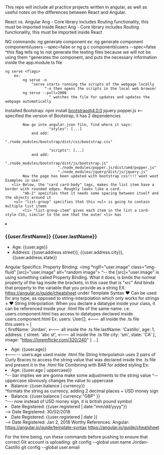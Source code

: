 This repo will include all practice projects written in angular,
    as well as useful notes on the differences between React and Angular.


React vs. Angular
    Ang - Core library includes Routing functionality, this must be imported inside React    Ang - Core library includes Routing functionality, this must be imported inside React

NG commands:
    ng generate component <destination> <flags>
        ex:
            ng generate component components\users --spec=false
        or  ng g c components\users --spec=false
                                    ^this flag tells ng to not generate the testing files because we will not be using them
                ^generates the component, and puts the necessary information inside the app.module.ts file

    ng serve <flags>
        ex:
            ng serve -o
                ^serve starts running the scripts of the webpage locally
                      ^-o then opens the scripts in the local web browser
            ng serve --poll=2000
                        ^ watches the file for updates and updates the webpage automatically

Installed Bootstrap:
            npm install bootstrap@4.0.0 jquery popper.js   <-- specified the version of Bootstrap, it has 2 dependencies

            Now go into angular.json file, find where it says:
                        "styles": [...]
                and add: 
                            "./node_modules/bootstrap/dist/css/bootstrap.css"

                        "scripts": [...]
                and add: 
                            "./node_modules/bootstrap/dist/js/bootstrap.js"
                            "./node_modules/popper.js/dist/umd/popper.js"
                            "./node_modules/jquery/dist/js/jquery.js"
            Now the page has been updated with bootstrap css!!!! woot woot
    Examples in use:
       <li> Below, the "card card-body" tags, makes the list item have a border with rounded edges. Roughly looks like a card.
            "mb-2" specifies that it needs some spacing between itself and the objects around it
        <ul> "list-group" specifies that this <ul> is going to contain multiple list items
            <li> "list-group-item" gives each item in the list a card-style CSS, similar to the one that the outer <li> has
  <li class="card card-body mb-2" *ngFor="let user of users" >
    <h3>{{user.firstName}} {{user.lastName}}</h3>
    <ul class="list-group" *ngIf="showExtended && user.age && user.address" >
      <li class="list-group-item">Age: {{user.age}}</li>
      <li class="list-group-item">Address: {{user.address.street}}, {{user.address.city}}, {{user.address.state}}</li>
    </ul>
  </li>

Angular Specifics:
    Property Binding:
        <img *ngIf="user.image" class="img-fluid" [src]="user.image" alt="random image">
        ^-- the [src]="user.image" is using something called Property Binding.
        What it does, is binds the normal property of the tag inside the brackets, in this case that is "src"
            And binds that property to the variable that you provide as a string
            EX: https://angular.io/guide/cheatsheet under Template Syntax
        ♥ Can be used for any type, as opposed to string-interpolation which only works for strings
        ±
        ♥
    String Interpolation:
        When you declare a datatype inside your class, it can be referenced inside your .html file of the same name.
            i.e. users.component.html has access to datatypes declared inside users.component.html
            Ex:
                 users: User[];        <--- all inside the .ts file
                 this.users = [          
                    {
                    firstName: 'Jordan', <--- all inside the .ts file
                    lastName: 'Castillo',
                    age: 1,
                    address: {
                        street: 'abc st',   <--- all inside the .ts file
                        city: 'sm',
                        state: 'CA'
                    },
                    image: "https://loremflickr.com/320/240" 
                    }
                ...]
                <li class="list-group-item">Age: {{user.age}}</li> <----- users.age used inside .html file 
        String Interpolation uses 2 pairs of Curly Braces to access the string value that was declared inside the
            .ts file and present it in the .html file
        Combining with BAR for added styling
            Ex:
                <li class="list-group-item">Age: {{user.age | uppercase}}</li>
                                                            ^-- bar implies we are gonna make some adjustments to the string value
                                                                ^-- uppercase obviously changes the value to uppercase
                <li class="list-group-item">Balance: {{user.balance | currency}}</li>
                                                                      ^formats the string as currency, adding 2 decimal places + USD money sign
                <li class="list-group-item">Balance: {{user.balance | currency:"GBP" }}</li>
                                                                                ^--- now instead of USD money sign, it is british pound symbol
                <li class="list-group-item">Date Registered: {{user.registered | date:"mm/dd/yyyy"}}</li>   --> Date Registered: 30/02/2018
                <li class="list-group-item">Date Registered: {{user.registered | date }}</li>               --> Date Registered: Jan 2, 2018
Worthy References: 
    Angular:
        https://angular.io/guide/template-syntax
        https://angular.io/guide/cheatsheet



For the time being, run these commands before pushing to ensure that correct Git account is uploading:
git config --global user.name Jordan-Castillo
git config --global user.email 